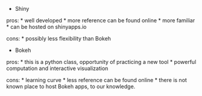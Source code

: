 * Shiny

pros: * well developed
      * more reference can be found online
      * more familiar
      * can be hosted on shinyapps.io
      
cons: * possibly less flexibility than Bokeh 

* Bokeh

pros: * this is a python class, opportunity of practicing a new tool
      * powerful computation and interactive visualization
      
cons: * learning curve
      * less reference can be found online
      * there is not known place to host Bokeh apps, to our knowledge. 
